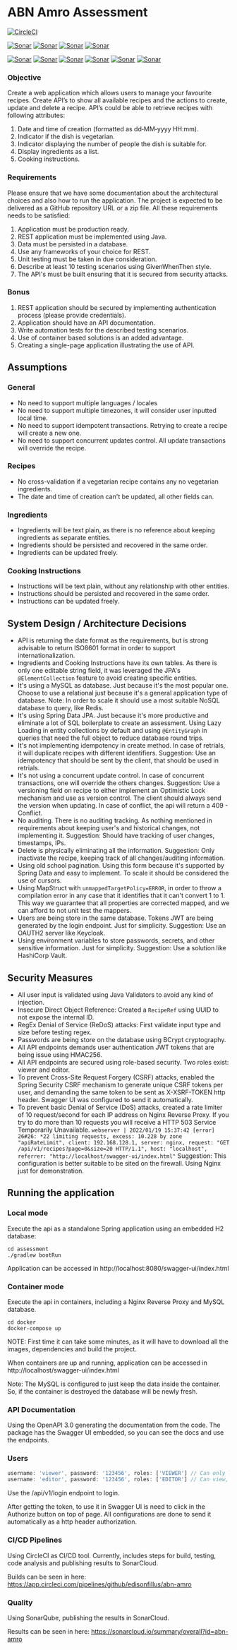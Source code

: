 # ABN Amro Assessment

[![CircleCI](https://circleci.com/gh/edisonfillus/abn-amro.svg?style=shield)](https://circleci.com/gh/edisonfillus/abn-amro)

[![Sonar](https://sonarcloud.io/api/project_badges/measure?project=abn-amro&metric=alert_status)](https://sonarcloud.io/summary/new_code?id=abn-amro)
[![Sonar](https://sonarcloud.io/api/project_badges/measure?project=abn-amro&metric=sqale_rating)](https://sonarcloud.io/summary/new_code?id=abn-amro)
[![Sonar](https://sonarcloud.io/api/project_badges/measure?project=abn-amro&metric=reliability_rating)](https://sonarcloud.io/summary/new_code?id=abn-amro)
[![Sonar](https://sonarcloud.io/api/project_badges/measure?project=abn-amro&metric=security_rating)](https://sonarcloud.io/summary/new_code?id=abn-amro)

[![Sonar](https://sonarcloud.io/api/project_badges/measure?project=abn-amro&metric=bugs)](https://sonarcloud.io/summary/new_code?id=abn-amro)
[![Sonar](https://sonarcloud.io/api/project_badges/measure?project=abn-amro&metric=code_smells)](https://sonarcloud.io/summary/new_code?id=abn-amro)
[![Sonar](https://sonarcloud.io/api/project_badges/measure?project=abn-amro&metric=coverage)](https://sonarcloud.io/summary/new_code?id=abn-amro)
[![Sonar](https://sonarcloud.io/api/project_badges/measure?project=abn-amro&metric=duplicated_lines_density)](https://sonarcloud.io/summary/new_code?id=abn-amro)
[![Sonar](https://sonarcloud.io/api/project_badges/measure?project=abn-amro&metric=ncloc)](https://sonarcloud.io/summary/new_code?id=abn-amro)
[![Sonar](https://sonarcloud.io/api/project_badges/measure?project=abn-amro&metric=vulnerabilities)](https://sonarcloud.io/summary/new_code?id=abn-amro)


### Objective
Create a web application which allows users to manage your favourite recipes.
Create API’s to show all available recipes and the actions to create, update and delete a recipe.
API’s could be able to retrieve recipes with following attributes:
1. Date and time of creation (formatted as dd‐MM‐yyyy HH:mm).
2. Indicator if the dish is vegetarian.
3. Indicator displaying the number of people the dish is suitable for.
4. Display ingredients as a list.
5. Cooking instructions.

### Requirements
   Please ensure that we have some documentation about the architectural choices and also how to
   run the application.
   The project is expected to be delivered as a GitHub repository URL or a zip file.
   All these requirements needs to be satisfied:
1. Application must be production ready.
2. REST application must be implemented using Java.
3. Data must be persisted in a database.
4. Use any frameworks of your choice for REST.
5. Unit testing must be taken in due consideration.
6. Describe at least 10 testing scenarios using GivenWhenThen style.
7. The API's must be built ensuring that it is secured from security attacks.

### Bonus
1. REST application should be secured by implementing authentication process (please provide
   credentials).
2. Application should have an API documentation.
3. Write automation tests for the described testing scenarios.
4. Use of container based solutions is an added advantage.
5. Creating a single-page application illustrating the use of API.

## Assumptions

### General
* No need to support multiple languages / locales
* No need to support multiple timezones, it will consider user inputted local time.
* No need to support idempotent transactions. Retrying to create a recipe will create a new one.
* No need to support concurrent updates control. All update transactions will override the recipe.

### Recipes
* No cross-validation if a vegetarian recipe contains any no vegetarian ingredients.
* The date and time of creation can't be updated, all other fields can.

### Ingredients
* Ingredients will be text plain, as there is no reference about keeping ingredients as separate entities.
* Ingredients should be persisted and recovered in the same order.
* Ingredients can be updated freely.

### Cooking Instructions
* Instructions will be text plain, without any relationship with other entities.
* Instructions should be persisted and recovered in the same order.
* Instructions can be updated freely.

## System Design / Architecture Decisions
* API is returning the date format as the requirements, but is strong advisable to return ISO8601 format in order to support internationalization.
* Ingredients and Cooking Instructions have its own tables. As there is only one editable string field, it was leveraged the JPA's `@ElementCollection` feature to avoid creating specific entities.
* It's using a MySQL as database. Just because it's the most popular one. Choose to use a relational just because it's a general application type of database.
  Note: In order to scale it should use a most suitable NoSQL database to query, like Redis.
* It's using Spring Data JPA. Just because it's more productive and eliminate a lot of SQL boilerplate to create an assessment. Using Lazy Loading in entity collections by default and using `@EntityGraph` in queries that need the full object to reduce database round trips. 
* It's not implementing idempotency in create method. In case of retrials, it will duplicate recipes with different identifiers.
  Suggestion: Use an idempotency that should be sent by the client, that should be used in retrials.
* It's not using a concurrent update control. In case of concurrent transactions, one will override the others changes.
  Suggestion: Use a versioning field on recipe to either implement an Optimistic Lock mechanism and use as version control. The client should always send the version when updating. In case of conflict, the api will return a 409 - Conflict.
* No auditing. There is no auditing tracking. As nothing mentioned in requirements about keeping user's and historical changes, not implementing it.
  Suggestion: Should have tracking of user changes, timestamps, IPs.
* Delete is physically eliminating all the information.
  Suggestion: Only inactivate the recipe, keeping track of all changes/auditing information.
* Using old school pagination. Using this form because it's supported by Spring Data and easy to implement. To scale it should be considered the use of cursors.
* Using MapStruct with `unmappedTargetPolicy=ERROR`, in order to throw a compilation error in any case that it identifies that it can't convert 1 to 1. This way we guarantee that all properties are corrected mapped, and we can afford to not unit test the mappers.
* Users are being store in the same database. Tokens JWT are being generated by the login endpoint. Just for simplicity.
  Suggestion: Use an OAUTH2 server like Keycloak.
* Using environment variables to store passwords, secrets, and other sensitive information. Just for simplicity.
  Suggestion: Use a solution like HashiCorp Vault.

## Security Measures
* All user input is validated using Java Validators to avoid any kind of injection.
* Insecure Direct Object Reference: Created a `RecipeRef` using UUID to not expose the internal ID.
* RegEx Denial of Service (ReDoS) attacks: First validate input type and size before testing regex.
* Passwords are being store on the database using BCrypt cryptography. 
* All API endpoints demands user authentication JWT tokens that are being issue using HMAC256.
* All API endpoints are secured using role-based security. Two roles exist: viewer and editor.
* To prevent Cross-Site Request Forgery (CSRF) attacks, enabled the Spring Security CSRF mechanism to generate unique CSRF tokens per user, and demanding the same token to be sent as X-XSRF-TOKEN http header. Swagger UI was configured to send it automatically.
* To prevent basic Denial of Service (DoS) attacks, created a rate limiter of 10 request/second for each IP address on Nginx Reverse Proxy. If you try to do more than 10 requests you will receive a HTTP 503 Service Temporarily Unavailable.
  ```webserver | 2022/01/19 15:37:42 [error] 26#26: *22 limiting requests, excess: 10.228 by zone "apiRateLimit", client: 192.168.128.1, server: nginx, request: "GET /api/v1/recipes?page=0&size=20 HTTP/1.1", host: "localhost", referrer: "http://localhost/swagger-ui/index.html"```
  Suggestion: This configuration is better suitable to be sited on the firewall. Using Nginx just for demonstration.

## Running the application
### Local mode
Execute the api as a standalone Spring application using an embedded H2 database:
```shell
cd assessment
./gradlew bootRun
```
Application can be accessed in http://localhost:8080/swagger-ui/index.html
### Container mode
Execute the api in containers, including a Nginx Reverse Proxy and MySQL database.
```shell
cd docker
docker-compose up
```
NOTE: First time it can take some minutes, as it will have to download all the images, dependencies and build the project.

When containers are up and running, application can be accessed in http://localhost/swagger-ui/index.html

Note: The MySQL is configured to just keep the data inside the container. So, if the container is destroyed the database will be newly fresh.

### API Documentation
Using the OpenAPI 3.0 generating the documentation from the code.
The package has the Swagger UI embedded, so you can see the docs and use the endpoints.

### Users
```javascript
username: 'viewer', password: '123456', roles: ['VIEWER'] // Can only list and query recipes
username: 'editor', password: '123456', roles: ['EDITOR'] // Can view, create, update and delete recipes
```
Use the /api/v1/login endpoint to login.

After getting the token, to use it in Swagger UI is need to click in the Authorize button on top of page. All configurations are done to send it automatically as a http header authorization.

### CI/CD Pipelines
Using CircleCI as CI/CD tool. Currently, includes steps for build, testing, code analysis and publishing results to SonarCloud.

Builds can be seen in here:
https://app.circleci.com/pipelines/github/edisonfillus/abn-amro

### Quality
Using SonarQube, publishing the results in SonarCloud.

Results can be seen in here:
https://sonarcloud.io/summary/overall?id=abn-amro




